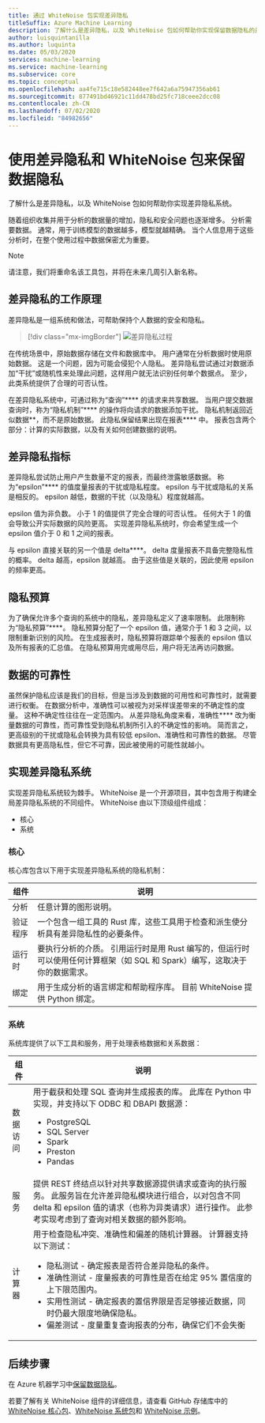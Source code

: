 ```yaml
---
title: 通过 WhiteNoise 包实现差异隐私
titleSuffix: Azure Machine Learning
description: 了解什么是差异隐私，以及 WhiteNoise 包如何帮助你实现保留数据隐私的差异隐私系统。
author: luisquintanilla
ms.author: luquinta
ms.date: 05/03/2020
services: machine-learning
ms.service: machine-learning
ms.subservice: core
ms.topic: conceptual
ms.openlocfilehash: aa4fe715c18e582448ee7f642a6a75947356ab61
ms.sourcegitcommit: 877491bd46921c11dd478bd25fc718ceee2dcc08
ms.contentlocale: zh-CN
ms.lasthandoff: 07/02/2020
ms.locfileid: "84982656"
---
```

# <a name="preserve-data-privacy-by-using-differential-privacy-and-the-whitenoise-package"></a>使用差异隐私和 WhiteNoise 包来保留数据隐私

了解什么是差异隐私，以及 WhiteNoise 包如何帮助你实现差异隐私系统。

随着组织收集并用于分析的数据量的增加，隐私和安全问题也逐渐增多。 分析需要数据。 通常，用于训练模型的数据越多，模型就越精确。 当个人信息用于这些分析时，在整个使用过程中数据保密尤为重要。

> [!NOTE]
> 请注意，我们将重命名该工具包，并将在未来几周引入新名称。 

## <a name="how-differential-privacy-works"></a>差异隐私的工作原理

差异隐私是一组系统和做法，可帮助保持个人数据的安全和隐私。

> [!div class="mx-imgBorder"]
> ![差异隐私过程](./media/concept-differential-privacy/differential-privacy-process.jpg)

在传统场景中，原始数据存储在文件和数据库中。 用户通常在分析数据时使用原始数据。 这是一个问题，因为可能会侵犯个人隐私。 差异隐私尝试通过对数据添加“干扰”或随机性来处理此问题，这样用户就无法识别任何单个数据点。 至少，此类系统提供了合理的可否认性。

在差异隐私系统中，可通过称为“查询”**** 的请求来共享数据。 当用户提交数据查询时，称为“隐私机制”**** 的操作将向请求的数据添加干扰。 隐私机制返回近似数据**，而不是原始数据。 此隐私保留结果出现在报表**** 中。 报表包含两个部分：计算的实际数据，以及有关如何创建数据的说明。

## <a name="differential-privacy-metrics"></a>差异隐私指标

差异隐私尝试防止用户产生数量不定的报表，而最终泄露敏感数据。 称为“epsilon”**** 的值度量报表的干扰或隐私程度。 epsilon 与干扰或隐私的关系是相反的。 epsilon 越低，数据的干扰（以及隐私）程度就越高。

epsilon 值为非负数。 小于 1 的值提供了完全合理的可否认性。 任何大于 1 的值会导致公开实际数据的风险更高。 实现差异隐私系统时，你会希望生成一个 epsilon 值介于 0 和 1 之间的报表。

与 epsilon 直接关联的另一个值是 delta****。 delta 度量报表不具备完整隐私性的概率。 delta 越高，epsilon 就越高。 由于这些值是关联的，因此使用 epsilon 的频率更高。

## <a name="privacy-budget"></a>隐私预算

为了确保允许多个查询的系统中的隐私，差异隐私定义了速率限制。 此限制称为“隐私预算”****。 隐私预算分配了一个 epsilon 值，通常介于 1 和 3 之间，以限制重新识别的风险。 在生成报表时，隐私预算将跟踪单个报表的 epsilon 值以及所有报表的汇总值。 在隐私预算用完或用尽后，用户将无法再访问数据。  

## <a name="reliability-of-data"></a>数据的可靠性

虽然保护隐私应该是我们的目标，但是当涉及到数据的可用性和可靠性时，就需要进行权衡。 在数据分析中，准确性可以被视为对采样误差带来的不确定性的度量。 这种不确定性往往在一定范围内。 从差异隐私角度来看，准确性**** 改为衡量数据的可靠性，而可靠性受到隐私机制所引入的不确定性的影响。 简而言之，更高级别的干扰或隐私会转换为具有较低 epsilon、准确性和可靠性的数据。 尽管数据具有更高隐私性，但它不可靠，因此被使用的可能性就越小。

## <a name="implementing-differentially-private-systems"></a>实现差异隐私系统

实现差异隐私系统较为棘手。 WhiteNoise 是一个开源项目，其中包含用于构建全局差异隐私系统的不同组件。 WhiteNoise 由以下顶级组件组成：

- 核心
- 系统

### <a name="core"></a>核心

核心库包含以下用于实现差异隐私系统的隐私机制：

|组件  |说明  |
|---------|---------|
|分析     | 任意计算的图形说明。 |
|验证程序     | 一个包含一组工具的 Rust 库，这些工具用于检查和派生使分析具有差异隐私性的必要条件。          |
|运行时     | 要执行分析的介质。 引用运行时是用 Rust 编写的，但运行时可以使用任何计算框架（如 SQL 和 Spark）编写，这取决于你的数据需求。        |
|绑定     | 用于生成分析的语言绑定和帮助程序库。 目前 WhiteNoise 提供 Python 绑定。 |

### <a name="system"></a>系统

系统库提供了以下工具和服务，用于处理表格数据和关系数据：

|组件  |说明  |
|---------|---------|
|数据访问     | 用于截获和处理 SQL 查询并生成报表的库。 此库在 Python 中实现，并支持以下 ODBC 和 DBAPI 数据源：<ul><li>PostgreSQL</li><li>SQL Server</li><li>Spark</li><li>Preston</li><li>Pandas</li></ul>|
|服务     | 提供 REST 终结点以针对共享数据源提供请求或查询的执行服务。 此服务旨在允许差异隐私模块进行组合，以对包含不同 delta 和 epsilon 值的请求（也称为异类请求）进行操作。 此参考实现考虑到了查询对相关数据的额外影响。 |
|计算器     | 用于检查隐私冲突、准确性和偏差的随机计算器。 计算器支持以下测试： <ul><li>隐私测试 - 确定报表是否符合差异隐私的条件。</li><li>准确性测试 - 度量报表的可靠性是否在给定 95% 置信度的上下限范围内。</li><li>实用性测试 - 确定报表的置信界限是否足够接近数据，同时仍最大限度地确保隐私。</li><li>偏差测试 - 度量重复查询报表的分布，确保它们不会失衡</li></ul> |

## <a name="next-steps"></a>后续步骤

在 Azure 机器学习中[保留数据隐私](how-to-differential-privacy.md)。

若要了解有关 WhiteNoise 组件的详细信息，请查看 GitHub 存储库中的 [WhiteNoise 核心包](https://github.com/opendifferentialprivacy/whitenoise-core)、[WhiteNoise 系统包](https://github.com/opendifferentialprivacy/whitenoise-system)和 [WhiteNoise 示例](https://github.com/opendifferentialprivacy/whitenoise-samples)。